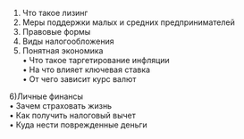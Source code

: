 1) Что такое лизинг
2) Меры поддержки малых и средних предпринимателей
3) Правовые формы
4) Виды налогообложения
5) Понятная экономика  
• Что такое таргетирование инфляции  
• На что влияет ключевая ставка  
• От чего зависит курс валют

6)Личные финансы  
• Зачем страховать жизнь  
• Как получить налоговый вычет  
• Куда нести поврежденные деньги  
